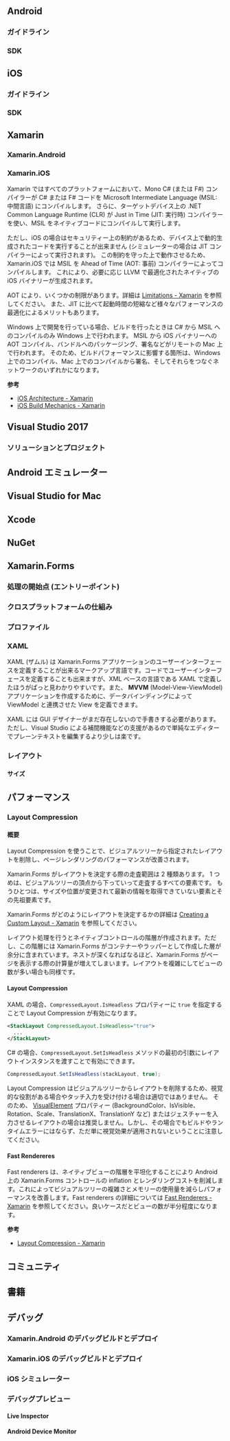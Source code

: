 Android
---

### ガイドライン

### SDK

iOS
---

### ガイドライン

### SDK

Xamarin
---

### Xamarin.Android

### Xamarin.iOS

Xamarin ではすべてのプラットフォームにおいて、Mono C# (または F#) コンパイラーが C# または F# コードを Microsoft Intermediate Language (MSIL: 中間言語) にコンパイルします。
さらに、ターゲットデバイス上の .NET Common Language Runtime (CLR) が Just in Time (JIT: 実行時) コンパイラーを使い、MSIL をネイティブコードにコンパイルして実行します。

ただし、iOS の場合はセキュリティー上の制約があるため、デバイス上で動的生成されたコードを実行することが出来ません (シミュレーターの場合は JIT コンパイラーによって実行されます)。
この制約を守った上で動作させるため、Xamarin.iOS では MSIL を Ahead of Time (AOT: 事前) コンパイラーによってコンパイルします。
これにより、必要に応じ LLVM で最適化されたネイティブの iOS バイナリーが生成されます。

AOT により、いくつかの制限があります。詳細は [Limitations - Xamarin](https://developer.xamarin.com/guides/ios/advanced_topics/limitations/) を参照してください。
また、JIT に比べて起動時間の短縮など様々なパフォーマンスの最適化によるメリットもあります。

Windows 上で開発を行っている場合、ビルドを行ったときは C# から MSIL へのコンパイルのみ Windows 上で行われます。
MSIL から iOS バイナリーへの AOT コンパイル、バンドルへのパッケージング、署名などがリモートの Mac 上で行われます。
そのため、ビルドパフォーマンスに影響する箇所は、Windows 上でのコンパイル、Mac 上でのコンパイルから署名、そしてそれらをつなぐネットワークのいずれかになります。

**参考**

* [iOS Architecture - Xamarin](https://developer.xamarin.com/guides/ios/under_the_hood/architecture/)
* [iOS Build Mechanics - Xamarin](https://developer.xamarin.com/guides/ios/advanced_topics/ios-build-mechanics/)

Visual Studio 2017
---

### ソリューションとプロジェクト

Android エミュレーター
---

Visual Studio for Mac
---

Xcode
---


NuGet
---

Xamarin.Forms
---

### 処理の開始点 (エントリーポイント)

### クロスプラットフォームの仕組み

### プロファイル

### XAML

XAML (ザムル) は Xamarin.Forms アプリケーションのユーザーインターフェースを定義することが出来るマークアップ言語です。コードでユーザーインターフェースを定義することも出来ますが、XML ベースの言語である XAML で定義したほうがぱっと見わかりやすいです。また、 **MVVM** (Model-View-ViewModel) アプリケーションを作成するために、データバインディングによって ViewModel と連携させた View を定義できます。

XAML には GUI デザイナーがまだ存在しないので手書きする必要があります。ただし、Visual Studio による補間機能などの支援があるので単純なエディターでプレーンテキストを編集するより少しは楽です。

### レイアウト

#### サイズ

パフォーマンス
---

### Layout Compression

#### 概要

Layout Compression を使うことで、ビジュアルツリーから指定されたレイアウトを削除し、ページレンダリングのパフォーマンスが改善されます。

Xamarin.Forms がレイアウトを決定する際の走査範囲は 2 種類あります。
1 つめは、ビジュアルツリーの頂点から下っていって走査するすべての要素です。
もうひとつは、サイズや位置が変更されて最新の情報を取得できていない要素とその先祖要素です。

Xamarin.Forms がどのようにレイアウトを決定するかの詳細は [Creating a Custom Layout - Xamarin](https://developer.xamarin.com/guides/xamarin-forms/user-interface/layouts/custom/) を参照してください。

レイアウト処理を行うとネイティブコントロールの階層が作成されます。ただし、この階層には Xamarin.Forms がコンテナーやラッパーとして作成した層が余分に含まれています。ネストが深くなればなるほど、Xamarin.Forms がページを表示する際の計算量が増えてしまいます。レイアウトを複雑にしてビューの数が多い場合も同様です。

#### Layout Compression

XAML の場合、`CompressedLayout.IsHeadless` プロパティーに `true` を指定することで Layout Compression が有効になります。

```xml
<StackLayout CompressedLayout.IsHeadless="true">
  ...
</StackLayout>
```

C# の場合、`CompressedLayout.SetIsHeadless` メソッドの最初の引数にレイアウトインスタンスを渡すことで有効にできます。

```csharp
CompressedLayout.SetIsHeadless(stackLayout, true);
```

Layout Compression はビジュアルツリーからレイアウトを削除するため、視覚的な役割がある場合やタッチ入力を受け付ける場合は適切ではありません。
そのため、 [VisualElement](https://developer.xamarin.com/api/type/Xamarin.Forms.VisualElement/) プロパティー (BackgroundColor、IsVisible、Rotation、Scale、TranslationX、TranslationY など) またはジェスチャーを入力させるレイアウトの場合は推奨しません。しかし、その場合でもビルドやランタイムエラーにはならず、ただ単に視覚効果が適用されないということに注意してください。

#### Fast Rendereres

Fast renderers は、ネイティブビューの階層を平坦化することにより Android 上の Xamarin.Forms コントロールの inflation とレンダリングコストを削減します。これによってビジュアルツリーの複雑さとメモリーの使用量を減らしパフォーマンスを改善します。Fast renderers の詳細については [Fast Renderers - Xamarin](https://developer.xamarin.com/guides/xamarin-forms/under-the-hood/fast-renderers/) を参照してください。良いケースだとビューの数が半分程度になります。

**参考**

* [Layout Compression - Xamarin](https://developer.xamarin.com/guides/xamarin-forms/user-interface/layouts/layout-compression/)

コミュニティ
---

書籍
---

デバッグ
---

### Xamarin.Android のデバッグビルドとデプロイ

### Xamarin.iOS のデバッグビルドとデプロイ

### iOS シミュレーター

### デバッグプレビュー

#### Live Inspector

#### Android Device Monitor
